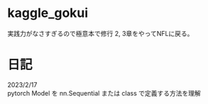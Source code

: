 # kaggle_gokui
実践力がなさすぎるので極意本で修行
2, 3章をやってNFLに戻る。
# 日記
2023/2/17  
pytorch Model を nn.Sequential または class で定義する方法を理解
